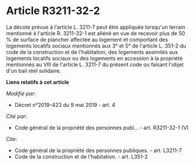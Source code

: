 # Article R3211-32-2

La décote prévue à l'article L. 3211-7 peut être appliquée lorsqu'un terrain mentionné à l'article R. 3211-32-1 est aliéné en
vue de recevoir plus de 50 % de surface de plancher affectée au logement et comportant des logements locatifs sociaux
mentionnés aux 3° et 5° de l'article L. 351-2 du code de la construction et de l'habitation, des logements assimilés aux
logements locatifs sociaux ou des logements en accession à la propriété mentionnés au VIII de l'article L. 3211-7 du présent
code ou faisant l'objet d'un bail réel solidaire.

**Liens relatifs à cet article**

_Modifié par_:

  - Décret n°2019-423 du 9 mai 2019 - art. 4

_Cité par_:

  - Code général de la propriété des personnes publ... - art. R3211-32-1 (V)

_Cite_:

  - Code général de la propriété des personnes publiques. - art. L3211-7
  - Code de la construction et de l'habitation. - art. L351-2
